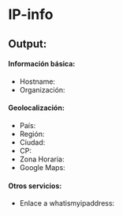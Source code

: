 # IP-info

## Output:

#### Información básica:
* Hostname:    
* Organización:

#### Geolocalización:
* País:        
* Región:      
* Ciudad:      
* CP:          
* Zona Horaria:
* Google Maps: 


#### Otros servicios:
* Enlace a whatismyipaddress:

